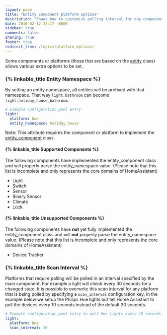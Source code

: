 ```yaml
---
layout: page
title: "Entity component platform options"
description: "Shows how to customize polling interval for any component via configuration.yaml."
date: 2016-02-12 23:17 -0800
sidebar: true
comments: false
sharing: true
footer: true
redirect_from: /topics/platform_options/
---
```


Some components or platforms (those that are based on the [entity](https://github.com/home-assistant/home-assistant/blob/dev/homeassistant/helpers/entity.py) class) allows various extra options to be set.

### {% linkable_title Entity Namespace %}

By setting an entity namespace, all entities will be prefixed with that namespace. That way `light.bathroom` can become `light.holiday_house_bathroom`.

```yaml
# Example configuration.yaml entry
light:
  platform: hue
  entity_namespace: holiday_house
```

Note: This attribute requires the component or platform to implement the [entity_component](https://github.com/home-assistant/home-assistant/blob/dev/homeassistant/helpers/entity_component.py) class.

#### {% linkable_title Supported Components %}

The following components have implemented the entity_component class and will properly parse the entity_namespace value. (Please note that this list is incomplete and only represents the core domains of HomeAssistant)

* Light
* Switch
* Sensor
* Binary Sensor
* Climate
* Lock

#### {% linkable_title Unsupported Components %}

The following components have **not** yet fully implemented the entity_component class and will **not** properly parse the entity_namespace value. (Please note that this list is incomplete and only represents the core domains of HomeAssistant)

* Device Tracker

### {% linkable_title Scan Interval %}

Platforms that require polling will be polled in an interval specified by the main component. For example a light will check every 30 seconds for a changed state. It is possible to overwrite this scan interval for any platform that is being polled by specifying a `scan_interval` configuration key. In the example below we setup the Philips Hue lights but tell Home Assistant to poll the devices every 10 seconds instead of the default 30 seconds.

```yaml
# Example configuration.yaml entry to poll Hue lights every 10 seconds.
light:
  platform: hue
  scan_interval: 10
```
